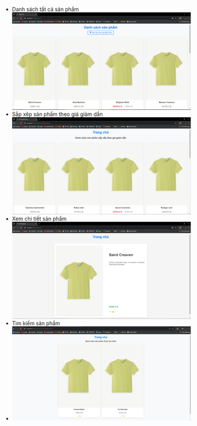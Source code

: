 - Danh sách tất cả sản phẩm
  ![img.png](img.png)
- Sắp xêp sản phẩm theo giá giảm dần
  ![img_2.png](img_2.png)
- Xem chi tiết sản phẩm
  ![img_1.png](img_1.png)
- Tìm kiếm sản phẩm
- ![img_3.png](img_3.png)